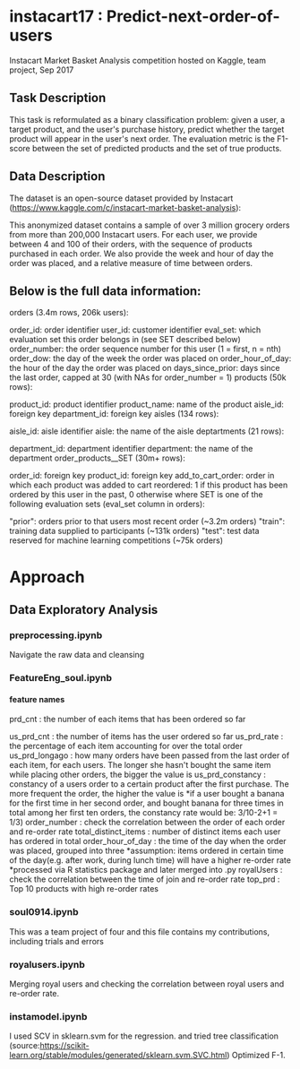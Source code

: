# instacart17 : Predict-next-order-of-users
Instacart Market Basket Analysis competition hosted on Kaggle, team project, Sep 2017

## Task Description
This task is reformulated as a binary classification problem: given a user, a target product, and the user's purchase history, predict whether the target product will appear in the user's next order. The evaluation metric is the F1-score between the set of predicted products and the set of true products.

## Data Description
The dataset is an open-source dataset provided by Instacart (https://www.kaggle.com/c/instacart-market-basket-analysis):

This anonymized dataset contains a sample of over 3 million grocery orders from more than 200,000 Instacart users. For each user, we provide between 4 and 100 of their orders, with the sequence of products purchased in each order. We also provide the week and hour of day the order was placed, and a relative measure of time between orders.

## Below is the full data information:

orders (3.4m rows, 206k users):

order_id: order identifier
user_id: customer identifier
eval_set: which evaluation set this order belongs in (see SET described below)
order_number: the order sequence number for this user (1 = first, n = nth)
order_dow: the day of the week the order was placed on
order_hour_of_day: the hour of the day the order was placed on
days_since_prior: days since the last order, capped at 30 (with NAs for order_number = 1)
products (50k rows):

product_id: product identifier
product_name: name of the product
aisle_id: foreign key
department_id: foreign key
aisles (134 rows):

aisle_id: aisle identifier
aisle: the name of the aisle
deptartments (21 rows):

department_id: department identifier
department: the name of the department
order_products__SET (30m+ rows):

order_id: foreign key
product_id: foreign key
add_to_cart_order: order in which each product was added to cart
reordered: 1 if this product has been ordered by this user in the past, 0 otherwise
where SET is one of the following evaluation sets (eval_set column in orders):

"prior": orders prior to that users most recent order (~3.2m orders)
"train": training data supplied to participants (~131k orders)
"test": test data reserved for machine learning competitions (~75k orders)


# Approach
## Data Exploratory Analysis

### preprocessing.ipynb 
Navigate the raw data and cleansing 

### FeatureEng_soul.ipynb
#### feature names 
prd_cnt : the number of each items that has been ordered so far

us_prd_cnt : the number of items has the user ordered so far
us_prd_rate : the percentage of each item accounting for over the total order 
us_prd_longago : how many orders have been passed from the last order of each item, for each users. The longer she hasn't bought the same item while placing other orders, the bigger the value is
us_prd_constancy : constancy of a users order to a certain product after the first purchase. The more frequent the order, the higher the value is
  *if a user bought a banana for the first time in her second order, and bought banana for three times in total among her first ten orders, the constancy rate would be: 3/10-2+1 = 1/3)
order_number : check the correlation between the order of each order and re-order rate 
total_distinct_items : number of distinct items each user has ordered in total
order_hour_of_day : the time of the day when the order was placed, grouped into three 
  *assumption: items ordered in certain time of the day(e.g. after work, during lunch time) will have a higher re-order rate
  *processed via R statistics package and later merged into .py 
royalUsers : check the correlation between the time of join and re-order rate
top_prd : Top 10 products with high re-order rates 

### soul0914.ipynb 
This was a team project of four and this file contains my contributions, including trials and errors

### royalusers.ipynb
Merging royal users and checking the correlation between royal users and re-order rate.

### instamodel.ipynb

I used SCV in sklearn.svm for the regression. and tried tree classification (source:https://scikit-learn.org/stable/modules/generated/sklearn.svm.SVC.html)  Optimized F-1. 


